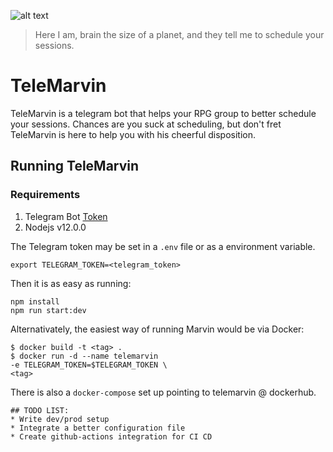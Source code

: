![alt text](https://hitchhikersguidegalaxy.github.io/imagens/characters/marvin.png)

> Here I am, brain the size of a planet, and they tell me to schedule your sessions.

# TeleMarvin

TeleMarvin is a telegram bot that helps your RPG group to better schedule your sessions. Chances are you suck at scheduling, but don't fret TeleMarvin is here to help you with his cheerful disposition.

## Running TeleMarvin

### Requirements
1. Telegram Bot [Token](https://core.telegram.org/bots/api)
3. Nodejs v12.0.0

The Telegram token may be set in a `.env` file or as a environment variable.

```
export TELEGRAM_TOKEN=<telegram_token>
```

Then it is as easy as running:
```
npm install
npm run start:dev
```

Alternativately, the easiest way of running Marvin would be via Docker:

```
$ docker build -t <tag> .
$ docker run -d --name telemarvin
-e TELEGRAM_TOKEN=$TELEGRAM_TOKEN \
<tag>
```

There is also a `docker-compose` set up pointing to telemarvin @ dockerhub.

```
## TODO LIST:
* Write dev/prod setup
* Integrate a better configuration file
* Create github-actions integration for CI CD
